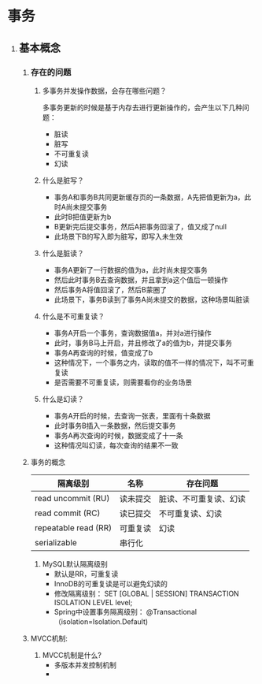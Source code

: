 # 事务

1. ## 基本概念

   1. ### 存在的问题

      1. 多事务并发操作数据，会存在哪些问题？

         多事务更新的时候是基于内存去进行更新操作的，会产生以下几种问题：

         - 脏读
         - 脏写
         - 不可重复读
         - 幻读

      2. 什么是脏写？

         - 事务A和事务B共同更新缓存页的一条数据，A先把值更新为a，此时A尚未提交事务
         - 此时B把值更新为b
         - B更新完后提交事务，然后A把事务回滚了，值又成了null
         - 此场景下B的写入即为脏写，即写入未生效

      3. 什么是脏读？

         - 事务A更新了一行数据的值为a，此时尚未提交事务
         - 然后此时事务B去查询数据，并且拿到a这个值后一顿操作
         - 然后事务A将值回滚了，然后B蒙圈了
         - 此场景下，事务B读到了事务A尚未提交的数据，这种场景叫脏读

      4. 什么是不可重复读？

         - 事务A开启一个事务，查询数据值a，并对a进行操作
         - 此时，事务B马上开启，并且修改了a的值为b，并提交事务
         - 事务A再查询的时候，值变成了b
         - 这种情况下，一个事务之内，读取的值不一样的情况下，叫不可重复读
         - 是否需要不可重复读，则需要看你的业务场景

      5. 什么是幻读？

         - 事务A开启的时候，去查询一张表，里面有十条数据
         - 此时事务B插入一条数据，然后提交事务
         - 事务A再次查询的时候，数据变成了十一条
         - 这种情况叫幻读，每次查询的结果不一致

   2. 事务的概念

      | 隔离级别             | 名称     | 存在问题               |
      | -------------------- | -------- | ---------------------- |
      | read uncommit (RU)   | 读未提交 | 脏读、不可重复读、幻读 |
      | read commit (RC)     | 读已提交 | 不可重复读、幻读       |
      | repeatable read (RR) | 可重复读 | 幻读                   |
      | serializable         | 串行化   |                        |

      1. MySQL默认隔离级别
         - 默认是RR，可重复读
         - InnoDB的可重复读是可以避免幻读的
         - 修改隔离级别： SET [GLOBAL | SESSION] TRANSACTION ISOLATION LEVEL level;
         - Spring中设置事务隔离级别： @Transactional（isolation=Isolation.Default)

   3. MVCC机制:

      1. MVCC机制是什么?
         - 多版本并发控制机制
         - 